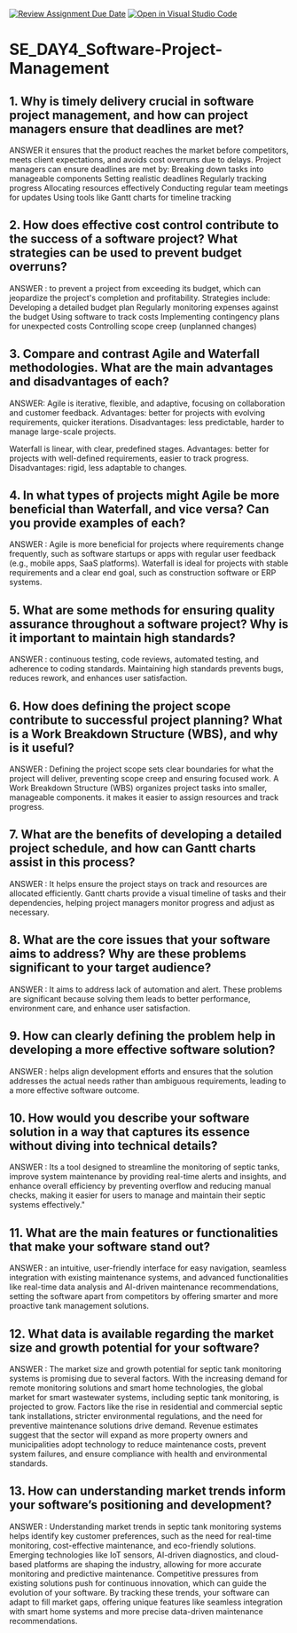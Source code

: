 [![Review Assignment Due Date](https://classroom.github.com/assets/deadline-readme-button-22041afd0340ce965d47ae6ef1cefeee28c7c493a6346c4f15d667ab976d596c.svg)](https://classroom.github.com/a/9pw6JKcu)
[![Open in Visual Studio Code](https://classroom.github.com/assets/open-in-vscode-2e0aaae1b6195c2367325f4f02e2d04e9abb55f0b24a779b69b11b9e10269abc.svg)](https://classroom.github.com/online_ide?assignment_repo_id=18584262&assignment_repo_type=AssignmentRepo)
# SE_DAY4_Software-Project-Management
## 1. Why is timely delivery crucial in software project management, and how can project managers ensure that deadlines are met?
ANSWER it ensures that the product reaches the market before competitors, meets client expectations, and avoids cost overruns due to delays.
Project managers can ensure deadlines are met by:
Breaking down tasks into manageable components
Setting realistic deadlines
Regularly tracking progress
Allocating resources effectively
Conducting regular team meetings for updates
Using tools like Gantt charts for timeline tracking

## 2. How does effective cost control contribute to the success of a software project? What strategies can be used to prevent budget overruns?
ANSWER : to prevent a project from exceeding its budget, which can jeopardize the project's completion and profitability. 
Strategies include:
Developing a detailed budget plan
Regularly monitoring expenses against the budget
Using software to track costs
Implementing contingency plans for unexpected costs
Controlling scope creep (unplanned changes)
## 3. Compare and contrast Agile and Waterfall methodologies. What are the main advantages and disadvantages of each?
ANSWER:
Agile is iterative, flexible, and adaptive, focusing on collaboration and customer feedback.
Advantages: better for projects with evolving requirements, quicker iterations. 
Disadvantages: less predictable, harder to manage large-scale projects.

Waterfall is linear, with clear, predefined stages. 
Advantages: better for projects with well-defined requirements, easier to track progress.
Disadvantages: rigid, less adaptable to changes.
## 4. In what types of projects might Agile be more beneficial than Waterfall, and vice versa? Can you provide examples of each?
ANSWER :
Agile is more beneficial for projects where requirements change frequently, such as software startups or apps with regular user feedback (e.g., mobile apps, SaaS platforms).
Waterfall is ideal for projects with stable requirements and a clear end goal, such as construction software or ERP systems.


## 5. What are some methods for ensuring quality assurance throughout a software project? Why is it important to maintain high standards?
ANSWER : 
continuous testing, code reviews, automated testing, and adherence to coding standards. 
Maintaining high standards prevents bugs, reduces rework, and enhances user satisfaction.

## 6. How does defining the project scope contribute to successful project planning? What is a Work Breakdown Structure (WBS), and why is it useful?
ANSWER : Defining the project scope sets clear boundaries for what the project will deliver, preventing scope creep and ensuring focused work. 
A Work Breakdown Structure (WBS) organizes project tasks into smaller, manageable components.
it makes it easier to assign resources and track progress.

## 7. What are the benefits of developing a detailed project schedule, and how can Gantt charts assist in this process?
ANSWER : It helps ensure the project stays on track and resources are allocated efficiently.
Gantt charts provide a visual timeline of tasks and their dependencies, helping project managers monitor progress and adjust as necessary.

## 8. What are the core issues that your software aims to address? Why are these problems significant to your target audience?
ANSWER : It aims to address lack of automation and alert.
These problems are significant because solving them leads to better performance, environment care, and enhance user satisfaction.

## 9. How can clearly defining the problem help in developing a more effective software solution?
ANSWER :  helps align development efforts and ensures that the solution addresses the actual needs rather than ambiguous requirements, leading to a more effective software outcome.

## 10. How would you describe your software solution in a way that captures its essence without diving into technical details?
ANSWER : Its a tool designed to streamline the monitoring of septic tanks, improve system maintenance by providing real-time alerts and insights, and enhance overall efficiency by preventing overflow and reducing manual checks, making it easier for users to manage and maintain their septic systems effectively." 
## 11. What are the main features or functionalities that make your software stand out?
ANSWER : an intuitive, user-friendly interface for easy navigation, seamless integration with existing maintenance systems, and advanced functionalities like real-time data analysis and AI-driven maintenance recommendations, setting the software apart from competitors by offering smarter and more proactive tank management solutions.

## 12. What data is available regarding the market size and growth potential for your software?
ANSWER : The market size and growth potential for septic tank monitoring systems is promising due to several factors. With the increasing demand for remote monitoring solutions and smart home technologies, the global market for smart wastewater systems, including septic tank monitoring, is projected to grow. Factors like the rise in residential and commercial septic tank installations, stricter environmental regulations, and the need for preventive maintenance solutions drive demand. Revenue estimates suggest that the sector will expand as more property owners and municipalities adopt technology to reduce maintenance costs, prevent system failures, and ensure compliance with health and environmental standards.

## 13. How can understanding market trends inform your software’s positioning and development?
ANSWER : Understanding market trends in septic tank monitoring systems helps identify key customer preferences, such as the need for real-time monitoring, cost-effective maintenance, and eco-friendly solutions. Emerging technologies like IoT sensors, AI-driven diagnostics, and cloud-based platforms are shaping the industry, allowing for more accurate monitoring and predictive maintenance. Competitive pressures from existing solutions push for continuous innovation, which can guide the evolution of your software. By tracking these trends, your software can adapt to fill market gaps, offering unique features like seamless integration with smart home systems and more precise data-driven maintenance recommendations.
